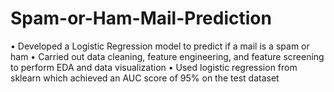 # Spam-or-Ham-Mail-Prediction
• Developed a Logistic Regression model to predict if a mail is a spam or ham
• Carried out data cleaning, feature engineering, and feature screening to perform EDA and data visualization
• Used logistic regression from sklearn which achieved an AUC score of 95% on the test dataset
